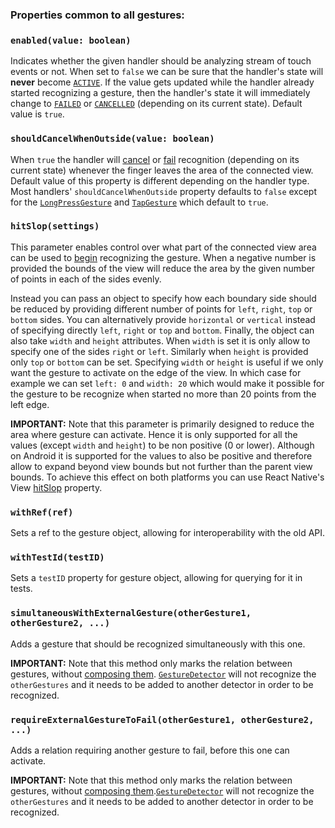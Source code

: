 ### Properties common to all gestures:

### `enabled(value: boolean)`

Indicates whether the given handler should be analyzing stream of touch events or not.
When set to `false` we can be sure that the handler's state will **never** become [`ACTIVE`](../../under-the-hood/states-events.md#active).
If the value gets updated while the handler already started recognizing a gesture, then the handler's state it will immediately change to [`FAILED`](../../under-the-hood/states-events.md#failed) or [`CANCELLED`](../../under-the-hood/states-events.md#cancelled) (depending on its current state).
Default value is `true`.

### `shouldCancelWhenOutside(value: boolean)`

When `true` the handler will [cancel](../../under-the-hood/states-events.md#cancelled) or [fail](../../under-the-hood/states-events.md#failed) recognition (depending on its current state) whenever the finger leaves the area of the connected view.
Default value of this property is different depending on the handler type.
Most handlers' `shouldCancelWhenOutside` property defaults to `false` except for the [`LongPressGesture`](./long-press-gesture.md) and [`TapGesture`](./tap-gesture.md) which default to `true`.

### `hitSlop(settings)`

This parameter enables control over what part of the connected view area can be used to [begin](../../under-the-hood/states-events.md#began) recognizing the gesture.
When a negative number is provided the bounds of the view will reduce the area by the given number of points in each of the sides evenly.

Instead you can pass an object to specify how each boundary side should be reduced by providing different number of points for `left`, `right`, `top` or `bottom` sides.
You can alternatively provide `horizontal` or `vertical` instead of specifying directly `left`, `right` or `top` and `bottom`.
Finally, the object can also take `width` and `height` attributes.
When `width` is set it is only allow to specify one of the sides `right` or `left`.
Similarly when `height` is provided only `top` or `bottom` can be set.
Specifying `width` or `height` is useful if we only want the gesture to activate on the edge of the view. In which case for example we can set `left: 0` and `width: 20` which would make it possible for the gesture to be recognize when started no more than 20 points from the left edge.

**IMPORTANT:** Note that this parameter is primarily designed to reduce the area where gesture can activate. Hence it is only supported for all the values (except `width` and `height`) to be non positive (0 or lower). Although on Android it is supported for the values to also be positive and therefore allow to expand beyond view bounds but not further than the parent view bounds. To achieve this effect on both platforms you can use React Native's View [hitSlop](https://facebook.github.io/react-native/docs/view.html#props) property.

### `withRef(ref)`

Sets a ref to the gesture object, allowing for interoperability with the old
API.

### `withTestId(testID)`

Sets a `testID` property for gesture object, allowing for querying for it in tests.

### `simultaneousWithExternalGesture(otherGesture1, otherGesture2, ...)`

Adds a gesture that should be recognized simultaneously with this one.

**IMPORTANT:** Note that this method only marks the relation between gestures, without [composing them](../../gesture-composition). [`GestureDetector`](gesture-detector) will not recognize the `otherGestures` and it needs to be added to another detector in order to be recognized.

### `requireExternalGestureToFail(otherGesture1, otherGesture2, ...)`

Adds a relation requiring another gesture to fail, before this one can activate.

**IMPORTANT:** Note that this method only marks the relation between gestures, without [composing them](../../gesture-composition).[`GestureDetector`](gesture-detector) will not recognize the `otherGestures` and it needs to be added to another detector in order to be recognized.
